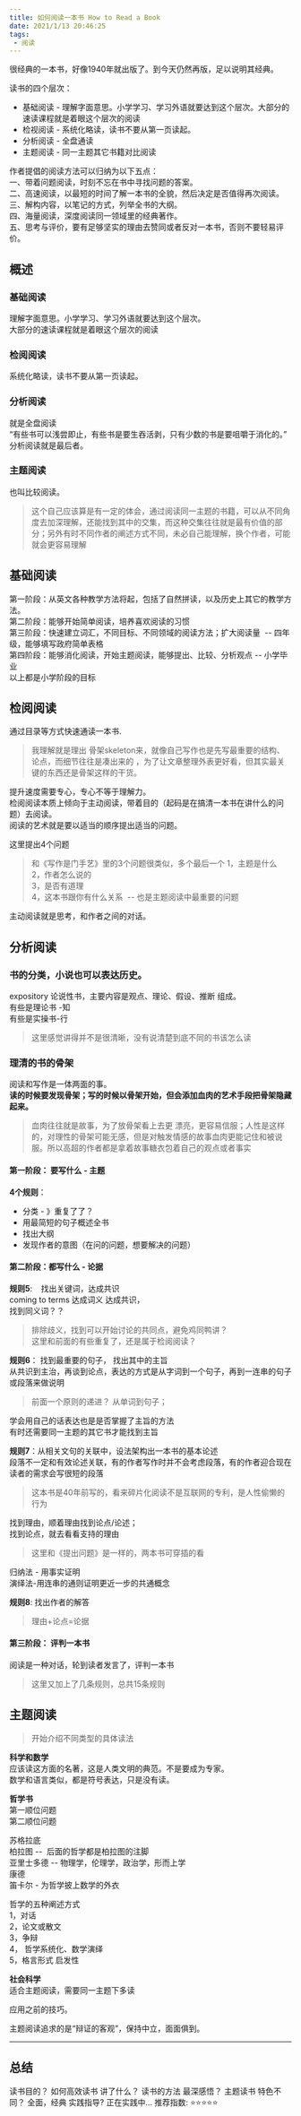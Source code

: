 ```yaml
---
title: 如何阅读一本书 How to Read a Book
date: 2021/1/13 20:46:25
tags:
 - 阅读 
---
```



很经典的一本书，好像1940年就出版了。到今天仍然再版，足以说明其经典。  

读书的四个层次：  
* 基础阅读 - 理解字面意思。小学学习、学习外语就要达到这个层次。大部分的速读课程就是着眼这个层次的阅读  
* 检视阅读 - 系统化略读，读书不要从第一页读起。  
* 分析阅读 - 全盘通读
* 主题阅读 - 同一主题其它书籍对比阅读

作者提倡的阅读方法可以归纳为以下五点：  
一、带着问题阅读，时刻不忘在书中寻找问题的答案。  
二、高速阅读，以最短的时间了解一本书的全貌，然后决定是否值得再次阅读。  
三、解构内容，以笔记的方式，列举全书的大纲。  
四、海量阅读，深度阅读同一领域里的经典著作。  
五、思考与评价，要有足够坚实的理由去赞同或者反对一本书，否则不要轻易评价。  

<!-- more -->
  
## 概述
### 基础阅读
理解字面意思。小学学习、学习外语就要达到这个层次。  
大部分的速读课程就是着眼这个层次的阅读  

### 检阅阅读

系统化略读，读书不要从第一页读起。  

### 分析阅读

就是全盘阅读  
“有些书可以浅尝即止，有些书是要生吞活剥，只有少数的书是要咀嚼于消化的。”  
分析阅读就是最后者。  

### 主题阅读

也叫比较阅读。  
> 这个自己应该算是有一定的体会，通过阅读同一主题的书籍，可以从不同角度去加深理解，还能找到其中的交集，而这种交集往往就是最有价值的部分；另外有时不同作者的阐述方式不同，未必自己能理解，换个作者，可能就会更容易理解

## 基础阅读

第一阶段：从英文各种教学方法将起，包括了自然拼读，以及历史上其它的教学方法。  
第二阶段：能够开始简单阅读，培养喜欢阅读的习惯  
第三阶段：快速建立词汇，不同目标、不同领域的阅读方法；扩大阅读量  -- 四年级，能够填写政府简单表格  
第四阶段：能够消化阅读，开始主题阅读，能够提出、比较、分析观点 -- 小学毕业  
以上都是小学阶段的目标  

## 检阅阅读

通过目录等方式快速通读一本书.
>我理解就是理出 骨架skeleton来，就像自己写作也是先写最重要的结构、论点，而细节往往是凑出来的 ，为了让文章整理外表更好看，但其实最关键的东西还是骨架这样的干货。

提升速度需要专心，专心不等于理解力。  
检阅阅读本质上倾向于主动阅读，带着目的（起码是在搞清一本书在讲什么的问题）去阅读。  
阅读的艺术就是要以适当的顺序提出适当的问题。  

这里提出4个问题  
>和《写作是门手艺》里的3个问题很类似，多个最后一个
1，主题是什么  
2，作者怎么说的  
3，是否有道理  
4，这本书跟你有什么关系  -- 也是主题阅读中最重要的问题  

主动阅读就是思考，和作者之间的对话。  

## 分析阅读  

### 书的分类，小说也可以表达历史。  

expository 论说性书，主要内容是观点、理论、假设、推断 组成。  
有些是理论书 -知  
有些是实操书-行  
> 这里感觉讲得并不是很清晰，没有说清楚到底不同的书该怎么读  

### 理清的书的骨架  

阅读和写作是一体两面的事。  
**读的时候要发现骨架；写的时候以骨架开始，但会添加血肉的艺术手段把骨架隐藏起来。**  
>血肉往往就是故事，为了放骨架看上去更 漂亮，更容易信服；人性是这样的，对理性的骨架可能无感，但是对触发情感的故事血肉更能记住和被说服。所以高超的作者都是拿着故事糖衣包着自己的观点或者事实

#### 第一阶段： 要写什么 - 主题
**4个规则**：  

* 分类 - 》重复了了？  
* 用最简短的句子概述全书
* 找出大纲
* 发现作者的意图（在问的问题，想要解决的问题）

#### 第二阶段：都写什么 - 论据
**规则5**:    找出关键词，达成共识  
coming to terms 达成词义 达成共识，  
找到同义词？？  
>排除歧义，找到可以开始讨论的共同点，避免鸡同鸭讲？  
>这里和前面的有些重复了，还是属于检阅阅读？

**规则6**： 找到最重要的句子， 找出其中的主旨  
从共识到主治，再谈到论点，表达的方式是从字词到一个句子，再到一连串的句子或段落来做说明  
> 前面一个原则的递进？ 从单词到句子；  

学会用自己的话表达也是是否掌握了主旨的方法  
有时还需要同一主题的其它书才能找到主旨  

**规则7**：从相关文句的关联中，设法架构出一本书的基本论述  
段落不一定和有效论述关联，有的作者写作时并不会考虑段落，有的作者迎合现在读者的需求会写很短的段落  
> 这本书是40年前写的，看来碎片化阅读不是互联网的专利，是人性偷懒的行为  

找到理由，顺着理由找到论点/论述；  
找到论点，就去看看支持的理由  
> 这里和《提出问题》是一样的，两本书可穿插的看  

归纳法 - 用事实证明  
演绎法-用连串的通则证明更近一步的共通概念  

**规则8**: 找出作者的解答  
> 理由+论点=论据

#### 第三阶段： 评判一本书  
阅读是一种对话，轮到读者发言了，评判一本书  

>这里又加上了几条规则，总共15条规则  

## 主题阅读

> 开始介绍不同类型的具体读法  

**科学和数学**  
应该读这方面的名著，这是人类文明的典范。不是要成为专家。  
数学和语言类似，都是符号表达，只是没有读。  

**哲学书**  
第一顺位问题  
第二顺位问题  

苏格拉底  
柏拉图 --  后面的哲学都是柏拉图的注脚  
亚里士多德 -- 物理学，伦理学，政治学，形而上学  
康德  
笛卡尔 - 为哲学披上数学的外衣  

哲学的五种阐述方式  
1，对话  
2，论文或散文  
3，争辩  
4， 哲学系统化、数学演绎   
5，格言形式 启发性  

**社会科学**  
适合主题阅读，需要同一主题下多读  

应用之前的技巧。  

主题阅读追求的是“辩证的客观”，保持中立，面面俱到。  

---
## 总结
读书目的？ 如何高效读书
讲了什么？ 读书的方法
最深感悟？ 主题读书
特色不同？ 全面，经典
实践指导?  正在实践中...
推荐指数:  ⭐️⭐️⭐⭐️⭐️ ️ 
